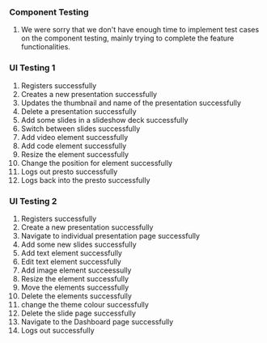 ### Component Testing
1. We were sorry that we don't have enough time to implement test cases on the component testing, mainly trying to complete the feature functionalities.

### UI Testing 1
1. Registers successfully
2. Creates a new presentation successfully
3. Updates the thumbnail and name of the presentation successfully
4. Delete a presentation successfully
5. Add some slides in a slideshow deck successfully
6. Switch between slides successfully
7. Add video element successfully
8. Add code element successfully
9. Resize the element successfully
10. Change the position for element successfully
11. Logs out presto successfully
12. Logs back into the presto successfully

### UI Testing 2
1. Registers successfully
2. Create a new presentation successfully
3. Navigate to individual presentation page successfully
4. Add some new slides successfully 
5. Add text element successfully
6. Edit text element successfully
7. Add image element succeessully
8. Resize the element successfully
9. Move the elements successfully
10. Delete the elements successfully
11. change the theme colour successfully
12. Delete the slide page successfully
13. Navigate to the Dashboard page successfully
14. Logs out successfully
